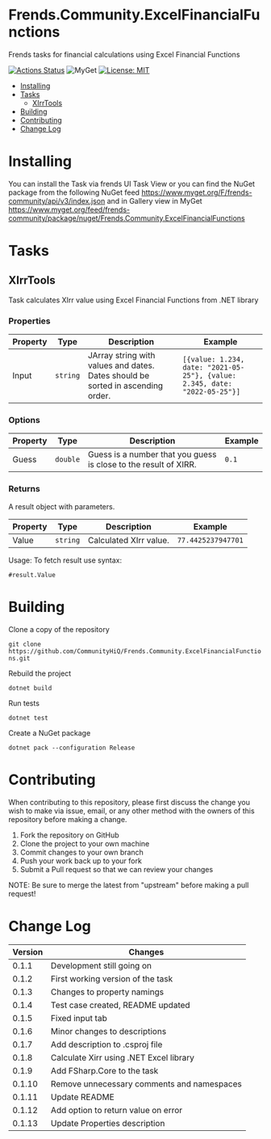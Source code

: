 # Frends.Community.ExcelFinancialFunctions

Frends tasks for financial calculations using Excel Financial Functions

[![Actions Status](https://github.com/CommunityHiQ/Frends.Community.ExcelFinancialFunctions/workflows/PackAndPushAfterMerge/badge.svg)](https://github.com/CommunityHiQ/Frends.Community.ExcelFinancialFunctions/actions) ![MyGet](https://img.shields.io/myget/frends-community/v/Frends.Community.ExcelFinancialFunctions) [![License: MIT](https://img.shields.io/badge/License-MIT-yellow.svg)](https://opensource.org/licenses/MIT) 

- [Installing](#installing)
- [Tasks](#tasks)
     - [XIrrTools](#XIrrTools)
- [Building](#building)
- [Contributing](#contributing)
- [Change Log](#change-log)

# Installing

You can install the Task via frends UI Task View or you can find the NuGet package from the following NuGet feed
https://www.myget.org/F/frends-community/api/v3/index.json and in Gallery view in MyGet https://www.myget.org/feed/frends-community/package/nuget/Frends.Community.ExcelFinancialFunctions

# Tasks

## XIrrTools

Task calculates XIrr value using Excel Financial Functions from .NET library

### Properties

| Property | Type | Description | Example |
| -------- | -------- | -------- | -------- |
| Input | `string` | JArray string with values and dates. Dates should be sorted in ascending order.| `[{value: 1.234, date: "2021-05-25"}, {value: 2.345, date: "2022-05-25"}]` |

### Options

| Property | Type | Description | Example |
| -------- | -------- | -------- | -------- |
| Guess | `double` | Guess is a number that you guess is close to the result of XIRR. | `0.1` |

### Returns

A result object with parameters.

| Property | Type | Description | Example |
| -------- | -------- | -------- | -------- |
| Value | `string` | Calculated XIrr value. | `77.4425237947701` |

Usage:
To fetch result use syntax:

`#result.Value`

# Building

Clone a copy of the repository

`git clone https://github.com/CommunityHiQ/Frends.Community.ExcelFinancialFunctions.git`

Rebuild the project

`dotnet build`

Run tests

`dotnet test`

Create a NuGet package

`dotnet pack --configuration Release`

# Contributing
When contributing to this repository, please first discuss the change you wish to make via issue, email, or any other method with the owners of this repository before making a change.

1. Fork the repository on GitHub
2. Clone the project to your own machine
3. Commit changes to your own branch
4. Push your work back up to your fork
5. Submit a Pull request so that we can review your changes

NOTE: Be sure to merge the latest from "upstream" before making a pull request!

# Change Log

| Version | Changes |
| ------- | ------- |
| 0.1.1   | Development still going on |
| 0.1.2   | First working version of the task |
| 0.1.3   | Changes to property namings |
| 0.1.4   | Test case created, README updated |
| 0.1.5   | Fixed input tab |
| 0.1.6   | Minor changes to descriptions |
| 0.1.7   | Add description to .csproj file |
| 0.1.8   | Calculate Xirr using .NET Excel library |
| 0.1.9   | Add FSharp.Core to the task |
| 0.1.10  | Remove unnecessary comments and namespaces |
| 0.1.11  | Update README |
| 0.1.12  | Add option to return value on error |
| 0.1.13  | Update Properties description |
